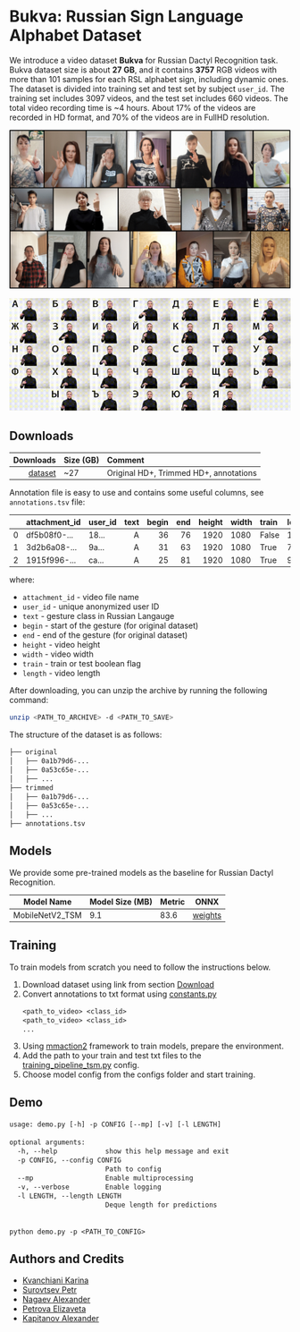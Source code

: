 # Bukva: Russian Sign Language Alphabet Dataset

We introduce a video dataset **Bukva** for Russian Dactyl Recognition task. Bukva dataset size is about **27 GB**, and it contains **3757** RGB videos with more than 101 samples for each RSL alphabet sign, including dynamic ones. The dataset is divided into training set and test set by subject `user_id`. The training set includes 3097 videos, and the test set includes 660 videos. The total video recording time is ~4 hours. About 17% of the videos are recorded in HD format, and 70% of the videos are in FullHD resolution.

![image](images/gestures.png)

![gif](images/bukva.gif)

## Downloads
|                                                                                               Downloads | Size (GB) | Comment                                                              |
|--------------------------------------------------------------------------------------------------------:|:----------|:---------------------------------------------------------------------|
|[dataset](https://n-ws-620xz-pd11.s3pd11.sbercloud.ru/b-ws-620xz-pd11-jux/bukva/bukva.zip) | ~27       | Original HD+, Trimmed HD+, annotations                     |

Annotation file is easy to use and contains some useful columns, see `annotations.tsv` file:

|    | attachment_id | user_id | text | begin | end |  height  | width   | train | length |
|---:|:--------------|:--------|------:|-------:|-------:|-------:|:--------|:------|:----|
|  0 | df5b08f0-...  | 18...   |  А |   36 |     76 | 1920 | 1080    | False    | 150  |
|  1 | 3d2b6a08-...  | 9a...   |  А |   31 |     63 |   1920 | 1080   | True    | 78  |
|  2 | 1915f996-...  | ca...   |  А |   25 |     81 |  1920 | 1080   | True    | 98  |

where:
- `attachment_id` - video file name
- `user_id` - unique anonymized user ID
- `text` - gesture class in Russian Langauge
- `begin` - start of the gesture (for original dataset)
- `end` - end of the gesture (for original dataset)
- `height` - video height
- `width` - video width
- `train` - train or test boolean flag
- `length` - video length

After downloading, you can unzip the archive by running the following command:
```bash
unzip <PATH_TO_ARCHIVE> -d <PATH_TO_SAVE>
```
The structure of the dataset is as follows:
```
├── original
│   ├── 0a1b79d6-...
│   ├── 0a53c65e-...
│   ├── ...
├── trimmed
│   ├── 0a1b79d6-...
│   ├── 0a53c65e-...
│   ├── ...
├── annotations.tsv
```

## Models
We provide some pre-trained models as the baseline for Russian Dactyl Recognition.


| Model Name        | Model Size (MB) | Metric | ONNX|
|-------------------|-----------------|--------|-----|
| MobileNetV2_TSM | 9.1          | 83.6  | [weights](https://n-ws-620xz-pd11.s3pd11.sbercloud.ru/b-ws-620xz-pd11-jux/bukva/models/MobileNetV2_TSM.onnx)|

## Training
To train models from scratch you need to follow the instructions below.

1. Download dataset using link from section [Download](#downloads)
2. Convert annotations to txt format using [constants.py](constants.py)
   ```
   <path_to_video> <class_id>
   <path_to_video> <class_id>
   ...
   ```
3. Using [mmaction2](https://github.com/open-mmlab/mmaction2/tree/main) framework to train models, prepare the environment.
4. Add the path to your train and test txt files to the [training_pipeline_tsm.py](configs/training_pipeline_tsm.py) config.
5. Choose model config from the configs folder and start training.

## Demo
```console
usage: demo.py [-h] -p CONFIG [--mp] [-v] [-l LENGTH]

optional arguments:
  -h, --help            show this help message and exit
  -p CONFIG, --config CONFIG
                        Path to config
  --mp                  Enable multiprocessing
  -v, --verbose         Enable logging
  -l LENGTH, --length LENGTH
                        Deque length for predictions


python demo.py -p <PATH_TO_CONFIG>
```

## Authors and Credits
- [Kvanchiani Karina](https://www.linkedin.com/in/kvanchiani)
- [Surovtsev Petr](https://www.linkedin.com/in/petros000)
- [Nagaev Alexander](https://www.linkedin.com/in/nagadit/)
- [Petrova Elizaveta](https://www.linkedin.com/in/elizaveta-petrova-248135263/)
- [Kapitanov Alexander](https://www.linkedin.com/in/hukenovs)
